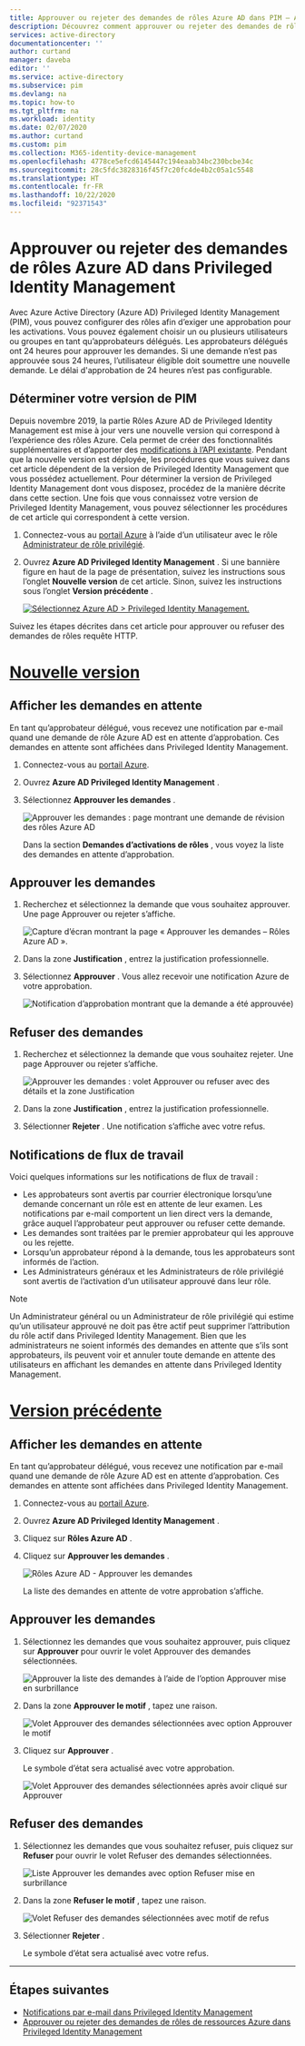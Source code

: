 ```yaml
---
title: Approuver ou rejeter des demandes de rôles Azure AD dans PIM – Azure AD | Microsoft Docs
description: Découvrez comment approuver ou rejeter des demandes de rôles Azure AD dans Azure AD Privileged Identity Management (PIM).
services: active-directory
documentationcenter: ''
author: curtand
manager: daveba
editor: ''
ms.service: active-directory
ms.subservice: pim
ms.devlang: na
ms.topic: how-to
ms.tgt_pltfrm: na
ms.workload: identity
ms.date: 02/07/2020
ms.author: curtand
ms.custom: pim
ms.collection: M365-identity-device-management
ms.openlocfilehash: 4778ce5efcd6145447c194eaab34bc230bcbe34c
ms.sourcegitcommit: 28c5fdc3828316f45f7c20fc4de4b2c05a1c5548
ms.translationtype: HT
ms.contentlocale: fr-FR
ms.lasthandoff: 10/22/2020
ms.locfileid: "92371543"
---
```

# <a name="approve-or-deny-requests-for-azure-ad-roles-in-privileged-identity-management"></a>Approuver ou rejeter des demandes de rôles Azure AD dans Privileged Identity Management

Avec Azure Active Directory (Azure AD) Privileged Identity Management (PIM), vous pouvez configurer des rôles afin d’exiger une approbation pour les activations. Vous pouvez également choisir un ou plusieurs utilisateurs ou groupes en tant qu’approbateurs délégués. Les approbateurs délégués ont 24 heures pour approuver les demandes. Si une demande n’est pas approuvée sous 24 heures, l’utilisateur éligible doit soumettre une nouvelle demande. Le délai d'approbation de 24 heures n’est pas configurable.

## <a name="determine-your-version-of-pim"></a>Déterminer votre version de PIM

Depuis novembre 2019, la partie Rôles Azure AD de Privileged Identity Management est mise à jour vers une nouvelle version qui correspond à l’expérience des rôles Azure. Cela permet de créer des fonctionnalités supplémentaires et d’apporter des [modifications à l’API existante](azure-ad-roles-features.md#api-changes). Pendant que la nouvelle version est déployée, les procédures que vous suivez dans cet article dépendent de la version de Privileged Identity Management que vous possédez actuellement. Pour déterminer la version de Privileged Identity Management dont vous disposez, procédez de la manière décrite dans cette section. Une fois que vous connaissez votre version de Privileged Identity Management, vous pouvez sélectionner les procédures de cet article qui correspondent à cette version.

1. Connectez-vous au [portail Azure](https://portal.azure.com/) à l’aide d’un utilisateur avec le rôle [Administrateur de rôle privilégié](../roles/permissions-reference.md#privileged-role-administrator).
1. Ouvrez **Azure AD Privileged Identity Management** . Si une bannière figure en haut de la page de présentation, suivez les instructions sous l’onglet **Nouvelle version** de cet article. Sinon, suivez les instructions sous l’onglet **Version précédente** .

    [![Sélectionnez Azure AD > Privileged Identity Management.](media/pim-how-to-add-role-to-user/pim-new-version.png)](media/pim-how-to-add-role-to-user/pim-new-version.png#lightbox)

Suivez les étapes décrites dans cet article pour approuver ou refuser des demandes de rôles requête HTTP.

# <a name="new-version"></a>[Nouvelle version](#tab/new)

## <a name="view-pending-requests"></a>Afficher les demandes en attente

En tant qu’approbateur délégué, vous recevez une notification par e-mail quand une demande de rôle Azure AD est en attente d’approbation. Ces demandes en attente sont affichées dans Privileged Identity Management.

1. Connectez-vous au [portail Azure](https://portal.azure.com/).

1. Ouvrez **Azure AD Privileged Identity Management** .

1. Sélectionnez **Approuver les demandes** .

    ![Approuver les demandes : page montrant une demande de révision des rôles Azure AD](./media/azure-ad-pim-approval-workflow/resources-approve-pane.png)

    Dans la section **Demandes d’activations de rôles** , vous voyez la liste des demandes en attente d’approbation.

## <a name="approve-requests"></a>Approuver les demandes

1. Recherchez et sélectionnez la demande que vous souhaitez approuver. Une page Approuver ou rejeter s’affiche.

    ![Capture d’écran montrant la page « Approuver les demandes – Rôles Azure AD ».](./media/azure-ad-pim-approval-workflow/resources-approve-pane.png)

1. Dans la zone **Justification** , entrez la justification professionnelle.

1. Sélectionnez **Approuver** . Vous allez recevoir une notification Azure de votre approbation.

    ![Notification d’approbation montrant que la demande a été approuvée](./media/pim-resource-roles-approval-workflow/resources-approve-pane.png))

## <a name="deny-requests"></a>Refuser des demandes

1. Recherchez et sélectionnez la demande que vous souhaitez rejeter. Une page Approuver ou rejeter s’affiche.

    ![Approuver les demandes : volet Approuver ou refuser avec des détails et la zone Justification](./media/pim-resource-roles-approval-workflow/resources-approve-pane.png)

1. Dans la zone **Justification** , entrez la justification professionnelle.

1. Sélectionner **Rejeter** . Une notification s’affiche avec votre refus.

## <a name="workflow-notifications"></a>Notifications de flux de travail

Voici quelques informations sur les notifications de flux de travail :

- Les approbateurs sont avertis par courrier électronique lorsqu’une demande concernant un rôle est en attente de leur examen. Les notifications par e-mail comportent un lien direct vers la demande, grâce auquel l’approbateur peut approuver ou refuser cette demande.
- Les demandes sont traitées par le premier approbateur qui les approuve ou les rejette.
- Lorsqu’un approbateur répond à la demande, tous les approbateurs sont informés de l’action.
- Les Administrateurs généraux et les Administrateurs de rôle privilégié sont avertis de l’activation d’un utilisateur approuvé dans leur rôle.

>[!NOTE]
>Un Administrateur général ou un Administrateur de rôle privilégié qui estime qu’un utilisateur approuvé ne doit pas être actif peut supprimer l’attribution du rôle actif dans Privileged Identity Management. Bien que les administrateurs ne soient informés des demandes en attente que s’ils sont approbateurs, ils peuvent voir et annuler toute demande en attente des utilisateurs en affichant les demandes en attente dans Privileged Identity Management.

# <a name="previous-version"></a>[Version précédente](#tab/previous)

## <a name="view-pending-requests"></a>Afficher les demandes en attente

En tant qu’approbateur délégué, vous recevez une notification par e-mail quand une demande de rôle Azure AD est en attente d’approbation. Ces demandes en attente sont affichées dans Privileged Identity Management.

1. Connectez-vous au [portail Azure](https://portal.azure.com/).

1. Ouvrez **Azure AD Privileged Identity Management** .

1. Cliquez sur **Rôles Azure AD** .

1. Cliquez sur **Approuver les demandes** .

    ![Rôles Azure AD - Approuver les demandes](./media/azure-ad-pim-approval-workflow/approve-requests.png)

    La liste des demandes en attente de votre approbation s’affiche.

## <a name="approve-requests"></a>Approuver les demandes

1. Sélectionnez les demandes que vous souhaitez approuver, puis cliquez sur **Approuver** pour ouvrir le volet Approuver des demandes sélectionnées.

    ![Approuver la liste des demandes à l’aide de l’option Approuver mise en surbrillance](./media/azure-ad-pim-approval-workflow/pim-approve-requests-list.png)

1. Dans la zone **Approuver le motif** , tapez une raison.

    ![Volet Approuver des demandes sélectionnées avec option Approuver le motif](./media/azure-ad-pim-approval-workflow/pim-approve-selected-requests.png)

1. Cliquez sur **Approuver** .

    Le symbole d’état sera actualisé avec votre approbation.

    ![Volet Approuver des demandes sélectionnées après avoir cliqué sur Approuver](./media/azure-ad-pim-approval-workflow/pim-approve-status.png)

## <a name="deny-requests"></a>Refuser des demandes

1. Sélectionnez les demandes que vous souhaitez refuser, puis cliquez sur **Refuser** pour ouvrir le volet Refuser des demandes sélectionnées.

    ![Liste Approuver les demandes avec option Refuser mise en surbrillance](./media/azure-ad-pim-approval-workflow/pim-deny-requests-list.png)

1. Dans la zone **Refuser le motif** , tapez une raison.

    ![Volet Refuser des demandes sélectionnées avec motif de refus](./media/azure-ad-pim-approval-workflow/pim-deny-selected-requests.png)

1. Sélectionner **Rejeter** .

    Le symbole d’état sera actualisé avec votre refus.

---

## <a name="next-steps"></a>Étapes suivantes

- [Notifications par e-mail dans Privileged Identity Management](pim-email-notifications.md)
- [Approuver ou rejeter des demandes de rôles de ressources Azure dans Privileged Identity Management](pim-resource-roles-approval-workflow.md)
